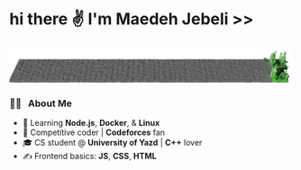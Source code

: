 # hi there ✌️ I'm Maedeh Jebeli >>
<!--<img align="center" src="https://raw.githubusercontent.com/imrrobat/imrrobat/d1b244e170d2b75fdda3efd499eaaf163f7a617c/images/github-contribution-grid-snake.svg" />-->
![Grass](https://raw.githubusercontent.com/mdhjbl/mdhjbl/output/output.png)
<h3>👨‍💻 &nbsp; About Me</h3>

- 🌱 Learning **Node.js**, **Docker**, & **Linux**
- 💼 Competitive coder | **Codeforces** fan
- 🎓 CS student @ **University of Yazd** | **C++** lover
- ✍️ Frontend basics: **JS**, **CSS**, **HTML**





